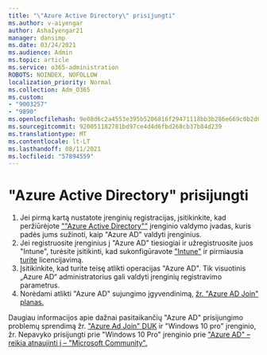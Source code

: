 ```yaml
---
title: "\"Azure Active Directory\" prisijungti"
ms.author: v-aiyengar
author: AshaIyengar21
manager: dansimp
ms.date: 03/24/2021
ms.audience: Admin
ms.topic: article
ms.service: o365-administration
ROBOTS: NOINDEX, NOFOLLOW
localization_priority: Normal
ms.collection: Adm_O365
ms.custom:
- "9003257"
- "9890"
ms.openlocfilehash: 9e08d6c2a4553e395b5206816f29471118bb3b286e669c0b2d07a740e2a3c749
ms.sourcegitcommit: 920051182781bd97ce4d4d6fbd268cb37b84d239
ms.translationtype: MT
ms.contentlocale: lt-LT
ms.lasthandoff: 08/11/2021
ms.locfileid: "57894559"
---
```

# <a name="azure-active-directory-join"></a>"Azure Active Directory" prisijungti

1. Jei pirmą kartą nustatote įrenginių registracijas, įsitikinkite, kad peržiūrėjote [""Azure Active Directory""](https://docs.microsoft.com/azure/active-directory/devices/overview) įrenginio valdymo įvadas, kuris padės jums sužinoti, kaip "Azure AD" valdyti įrenginius. 
1. Jei registruosite įrenginius į "Azure AD" tiesiogiai ir užregistruosite juos "Intune", turėsite įsitikinti, kad sukonfigūravote ["Intune"](https://docs.microsoft.com/mem/intune/enrollment/device-enrollment) ir pirmiausia [turite](https://docs.microsoft.com/mem/intune/fundamentals/licenses-assign) licencijavimą.
1. Įsitikinkite, kad turite teisę atlikti operacijas "Azure AD". Tik visuotinis „Azure AD“ administratorius gali valdyti įrenginių registravimo parametrus.
1. Norėdami atlikti "Azure AD" sujungimo įgyvendinimą, [žr. "Azure AD Join" planas.](https://docs.microsoft.com/azure/active-directory/devices/azureadjoin-plan)

Daugiau informacijos apie dažnai pasitaikančių "Azure AD" prisijungimo problemų sprendimą žr. ["Azure Ad Join" DUK](https://docs.microsoft.com/azure/active-directory/devices/faq) ir "Windows 10 pro" įrenginio, žr. Nepavyko prisijungti prie "Windows 10 Pro" įrenginio prie ["Azure AD" – reikia atnaujinti į – "Microsoft Community".](https://answers.microsoft.com/en-us/msoffice/forum/msoffice_install-mso_win10-mso_365hp/unable-to-join-windows-10-pro-machine-to-azure-ad/abb1ca7d-b317-45ec-a628-e1c10eae2900)
